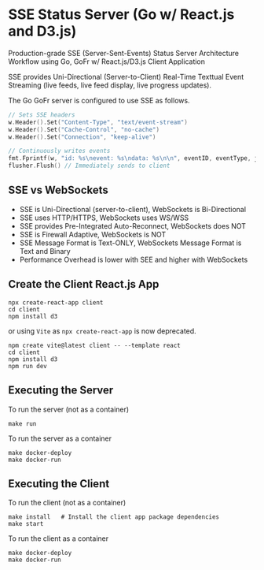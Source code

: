 # SSE Status Server (Go w/ React.js and D3.js)
Production-grade SSE (Server-Sent-Events) Status Server Architecture Workflow using Go, GoFr w/ React.js/D3.js Client Application

SSE provides Uni-Directional (Server-to-Client) Real-Time Texttual Event Streaming (live feeds, live feed display, live progress updates). 

The Go GoFr server is configured to use SSE as follows.

```go
// Sets SSE headers
w.Header().Set("Content-Type", "text/event-stream")
w.Header().Set("Cache-Control", "no-cache") 
w.Header().Set("Connection", "keep-alive")

// Continuously writes events
fmt.Fprintf(w, "id: %s\nevent: %s\ndata: %s\n\n", eventID, eventType, jsonData)
flusher.Flush() // Immediately sends to client
```


## SSE vs WebSockets

- SSE is Uni-Directional (server-to-client), WebSockets is Bi-Directional
- SSE uses HTTP/HTTPS, WebSockets uses WS/WSS
- SSE provides Pre-Integrated Auto-Reconnect, WebSockets does NOT
- SSE is Firewall Adaptive, WebSockets is NOT
- SSE Message Format is Text-ONLY, WebSockets Message Format is Text and Binary
- Performance Overhead is lower with SEE and higher with WebSockets




## Create the Client React.js App

```shell
npx create-react-app client
cd client
npm install d3
```

or using `Vite` as `npx create-react-app` is now deprecated.

```shell
npm create vite@latest client -- --template react
cd client
npm install d3
npm run dev
```


## Executing the Server

To run the server (not as a container)

```shell
make run
```

To run the server as a container

```shell
make docker-deploy
make docker-run
```



## Executing the Client 

To run the client (not as a container)

```shell
make install   # Install the client app package dependencies
make start
```

To run the client as a container

```shell
make docker-deploy
make docker-run
```